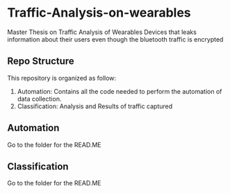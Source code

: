 # Traffic-Analysis-on-wearables
Master Thesis on Traffic Analysis of Wearables Devices that leaks information about their users even though the bluetooth traffic is encrypted

## Repo Structure
This repository is organized as follow:
  1. Automation: Contains all the code needed to perform the automation of data collection. 
  2. Classification: Analysis and Results of traffic captured
  

## Automation 
Go to the folder for the READ.ME

## Classification
Go to the folder for the READ.ME
